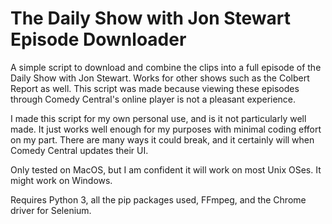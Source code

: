 # The Daily Show with Jon Stewart Episode Downloader

A simple script to download and combine the clips into a full episode of the Daily Show with Jon Stewart. Works for other shows such as the Colbert Report as well. This script was made because viewing these episodes through Comedy Central's online player is not a pleasant experience.

I made this script for my own personal use, and is it not particularly well made. It just works well enough for my purposes with minimal coding effort on my part. There are many ways it could break, and it certainly will when Comedy Central updates their UI.

Only tested on MacOS, but I am confident it will work on most Unix OSes. It might work on Windows.

Requires Python 3, all the pip packages used, FFmpeg, and the Chrome driver for Selenium.
